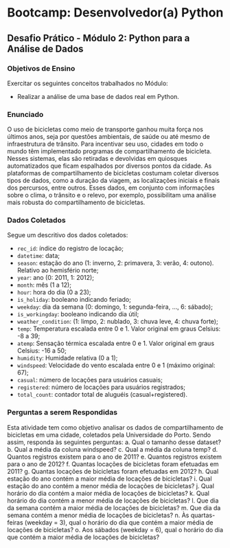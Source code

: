 # Bootcamp: Desenvolvedor(a) Python

## Desafio Prático - Módulo 2: Python para a Análise de Dados

### Objetivos de Ensino

Exercitar os seguintes conceitos trabalhados no Módulo:
- Realizar a análise de uma base de dados real em Python.

### Enunciado

O uso de bicicletas como meio de transporte ganhou muita força nos últimos anos, seja por questões ambientais, de saúde ou até mesmo de infraestrutura de trânsito. Para incentivar seu uso, cidades em todo o mundo têm implementado programas de compartilhamento de bicicleta. Nesses sistemas, elas são retiradas e devolvidas em quiosques automatizados que ficam espalhados por diversos pontos da cidade. As plataformas de compartilhamento de bicicletas costumam coletar diversos tipos de dados, como a duração da viagem, as localizações iniciais e finais dos percursos, entre outros. Esses dados, em conjunto com informações sobre o clima, o trânsito e o relevo, por exemplo, possibilitam uma análise mais robusta do compartilhamento de bicicletas.

### Dados Coletados

Segue um descritivo dos dados coletados:

- `rec_id`: índice do registro de locação;
- `datetime`: data;
- `season`: estação do ano (1: inverno, 2: primavera, 3: verão, 4: outono). Relativo ao hemisfério norte;
- `year`: ano (0: 2011, 1: 2012);
- `month`: mês (1 a 12);
- `hour`: hora do dia (0 a 23);
- `is_holiday`: booleano indicando feriado;
- `weekday`: dia da semana (0: domingo, 1: segunda-feira, …, 6: sábado);
- `is_workingday`: booleano indicando dia útil;
- `weather_condition`: (1: limpo, 2: nublado, 3: chuva leve, 4: chuva forte);
- `temp`: Temperatura escalada entre 0 e 1. Valor original em graus Celsius: -8 a 39;
- `atemp`: Sensação térmica escalada entre 0 e 1. Valor original em graus Celsius: -16 a 50;
- `humidity`: Humidade relativa (0 a 1);
- `windspeed`: Velocidade do vento escalada entre 0 e 1 (máximo original: 67);
- `casual`: número de locações para usuários casuais;
- `registered`: número de locações para usuários registrados;
- `total_count`: contador total de aluguéis (casual+registered).

### Perguntas a serem Respondidas

Esta atividade tem como objetivo analisar os dados de compartilhamento de bicicletas em uma cidade, coletados pela Universidade do Porto. Sendo assim, responda às seguintes perguntas:
a. Qual o tamanho desse dataset?
b. Qual a média da coluna windspeed?
c. Qual a média da coluna temp?
d. Quantos registros existem para o ano de 2011?
e. Quantos registros existem para o ano de 2012?
f. Quantas locações de bicicletas foram efetuadas em 2011?
g. Quantas locações de bicicletas foram efetuadas em 2012?
h. Qual estação do ano contém a maior média de locações de bicicletas?
i. Qual estação do ano contém a menor média de locações de bicicletas?
j. Qual horário do dia contém a maior média de locações de bicicletas?
k. Qual horário do dia contém a menor média de locações de bicicletas?
l. Que dia da semana contém a maior média de locações de bicicletas?
m. Que dia da semana contém a menor média de locações de bicicletas?
n. Às quartas-feiras (weekday = 3), qual o horário do dia que contém a maior média de locações de bicicletas?
o. Aos sábados (weekday = 6), qual o horário do dia que contém a maior média de locações de bicicletas?
